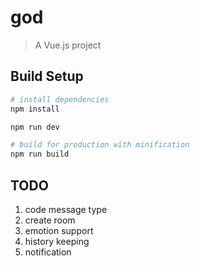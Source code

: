 # god

> A Vue.js project

## Build Setup

``` bash
# install dependencies
npm install

npm run dev

# build for production with minification
npm run build
```

## TODO
1. code message type
1. create room
1. emotion support
1. history keeping
1. notification